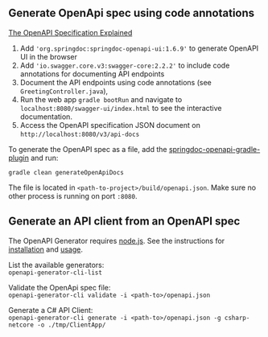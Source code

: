 ## Generate OpenApi spec using code annotations

[The OpenAPI Specification Explained](https://oai.github.io/Documentation/specification.html)

1. Add `'org.springdoc:springdoc-openapi-ui:1.6.9'` to generate OpenAPI UI in the browser
2. Add `'io.swagger.core.v3:swagger-core:2.2.2'` to include code annotations for documenting API endpoints
3. Document the API endpoints using code annotations (see `GreetingController.java`), 
4. Run the web app `gradle bootRun` and navigate to `localhost:8080/swagger-ui/index.html` to see the interactive documentation.
5. Access the OpenAPI specification JSON document on `http://localhost:8080/v3/api-docs`

To generate the OpenAPI spec as a file, add the [springdoc-openapi-gradle-plugin](https://github.com/springdoc/springdoc-openapi-gradle-plugin) and run:  

`gradle clean generateOpenApiDocs` 

The file is located in `<path-to-project>/build/openapi.json`. Make sure no other process is running on port `:8080`. 

## Generate an API client from an OpenAPI spec

The OpenAPI Generator requires [node.js](https://nodejs.org/en/). See the instructions for [installation](https://openapi-generator.tech/docs/installation) and [usage](https://openapi-generator.tech/docs/usage).

List the available generators:  
`openapi-generator-cli-list`

Validate the OpenApi spec file:  
`openapi-generator-cli validate -i <path-to>/openapi.json`

Generate a C# API Client:  
`openapi-generator-cli generate -i <path-to>/openapi.json -g csharp-netcore -o ./tmp/ClientApp/`